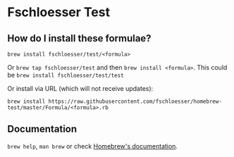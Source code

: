# Fschloesser Test

## How do I install these formulae?
`brew install fschloesser/test/<formula>`

Or `brew tap fschloesser/test` and then `brew install <formula>`.
This could be `brew install fschloesser/test/test`

Or install via URL (which will not receive updates):

```
brew install https://raw.githubusercontent.com/fschloesser/homebrew-test/master/Formula/<formula>.rb
```

## Documentation
`brew help`, `man brew` or check [Homebrew's documentation](https://docs.brew.sh).
